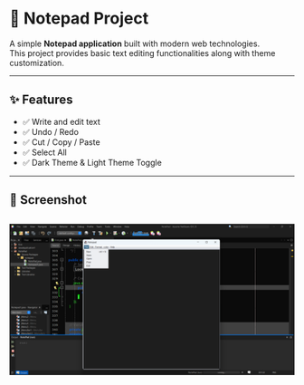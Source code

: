 # 📝 Notepad Project

A simple **Notepad application** built with modern web technologies.  
This project provides basic text editing functionalities along with theme customization.

---

## ✨ Features
- ✅ Write and edit text  
- ✅ Undo / Redo  
- ✅ Cut / Copy / Paste  
- ✅ Select All  
- ✅ Dark Theme & Light Theme Toggle  

---

## 📸 Screenshot
![Notepad Screenshot](src/notepad/screenshot.png)
---

